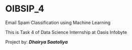 # OIBSIP_4
Email Spam Classification using Machine Learning

This is Task 4 of Data Science Internship at Oasis Infobyte

Project by: ***Dhairya Saatoliya***
